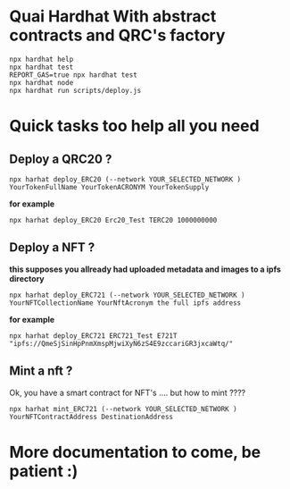 # Quai Hardhat With abstract contracts and QRC's factory

```shell
npx hardhat help
npx hardhat test
REPORT_GAS=true npx hardhat test
npx hardhat node
npx hardhat run scripts/deploy.js
```

# Quick tasks too help all you need

## Deploy a QRC20 ?

```shell
npx harhat deploy_ERC20 (--network YOUR_SELECTED_NETWORK ) YourTokenFullName YourTokenACRONYM YourTokenSupply
```

**for example**

```shell
npx harhat deploy_ERC20 Erc20_Test TERC20 1000000000
```

## Deploy a NFT ?

**this supposes you allready had uploaded metadata and images to a ipfs directory**

```shell
npx harhat deploy_ERC721 (--network YOUR_SELECTED_NETWORK ) YourNFTCollectionName YourNftAcronym the full ipfs address
```

**for example**

```shell
npx harhat deploy_ERC721 ERC721_Test E721T "ipfs://QmeSjSinHpPnmXmspMjwiXyN6zS4E9zccariGR3jxcaWtq/"
```

## Mint a nft ?

Ok, you have a smart contract for NFT's .... but how to mint ????

```shell
npx harhat mint_ERC721 (--network YOUR_SELECTED_NETWORK ) YourNFTContractAddress DestinationAddress
```

# More documentation to come, be patient :)

